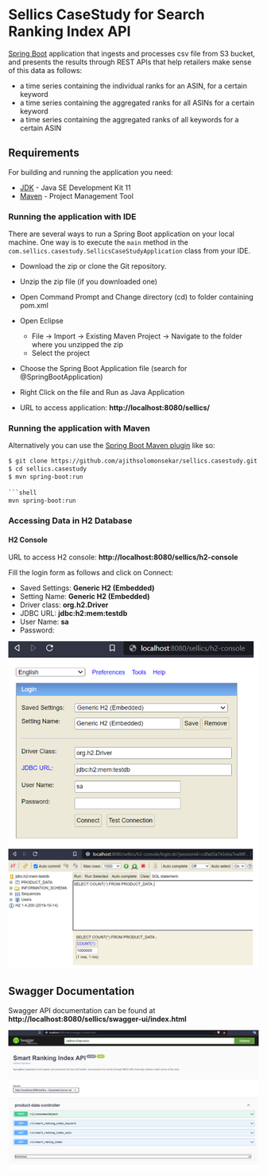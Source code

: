 # Sellics CaseStudy for Search Ranking Index API

[Spring Boot](http://projects.spring.io/spring-boot/) application that ingests and processes csv file from S3 bucket, and presents the results through REST APIs that help retailers make sense of this data as follows:

* a time series containing the individual ranks for an ASIN, for a certain keyword
* a time series containing the aggregated ranks for all ASINs for a certain keyword
* a time series containing the aggregated ranks of all keywords for a certain ASIN

## Requirements

For building and running the application you need:

* 	[JDK](https://www.oracle.com/java/technologies/downloads/#java11) - Java SE Development Kit 11
* 	[Maven](https://maven.apache.org/download.cgi) - Project Management Tool

### Running the application with IDE

There are several ways to run a Spring Boot application on your local machine. One way is to execute the `main` method in the `com.sellics.casestudy.SellicsCaseStudyApplication` class from your IDE.

* 	Download the zip or clone the Git repository.
* 	Unzip the zip file (if you downloaded one)
* 	Open Command Prompt and Change directory (cd) to folder containing pom.xml
* 	Open Eclipse
	* File -> Import -> Existing Maven Project -> Navigate to the folder where you unzipped the zip
	* Select the project
* 	Choose the Spring Boot Application file (search for @SpringBootApplication)
* 	Right Click on the file and Run as Java Application

* 	URL to access application: **http://localhost:8080/sellics/**

### Running the application with Maven

Alternatively you can use the [Spring Boot Maven plugin](https://docs.spring.io/spring-boot/docs/current/reference/html/build-tool-plugins-maven-plugin.html) like so:

```shell
$ git clone https://github.com/ajithsolomonsekar/sellics.casestudy.git
$ cd sellics.casestudy
$ mvn spring-boot:run

```shell
mvn spring-boot:run
```
### Accessing Data in H2 Database

#### H2 Console

URL to access H2 console: **http://localhost:8080/sellics/h2-console**

Fill the login form as follows and click on Connect:

* 	Saved Settings: **Generic H2 (Embedded)**
* 	Setting Name: **Generic H2 (Embedded)**
* 	Driver class: **org.h2.Driver**
* 	JDBC URL: **jdbc:h2:mem:testdb**
* 	User Name: **sa**
* 	Password:

<img src="images/h2-console-login.png"/>

<img src="images/h2-console-main-view.png"/>

## Swagger Documentation

Swagger API documentation can be found at **http://localhost:8080/sellics/swagger-ui/index.html**

<img src="images/swagger-ui.png"/>
